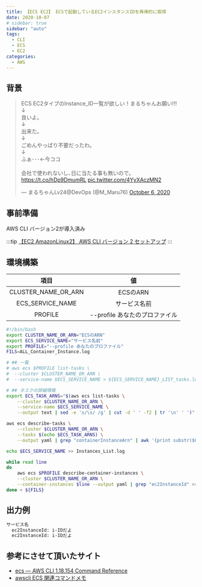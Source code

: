 ```yaml
---
title: 【ECS EC2】 ECSで起動しているEC2インスタンスIDを再帰的に取得
date: 2020-10-07
# sidebar: true
sidebar: "auto"
tags:
  - CLI
  - ECS
  - EC2
categories:
  - AWS
---
```


## 背景

<blockquote class="twitter-tweet"><p lang="ja" dir="ltr">ECS EC2タイプのInstance_ID一覧が欲しい！まるちゃんお願い!!!<br>↓<br>良いよ｡<br>↓<br>出来た｡<br>↓<br>ごめんやっぱり不要だったわ｡<br>↓<br>ふぁ･･･←今ココ<br><br>会社で使われないし､日に当たる事も無いので｡<a href="https://t.co/hDp9DmumRL">https://t.co/hDp9DmumRL</a> <a href="https://t.co/4YyXAczMN2">pic.twitter.com/4YyXAczMN2</a></p>&mdash; まるちゃんLv24@DevOps (@M_Maru76) <a href="https://twitter.com/M_Maru76/status/1313334595467714560?ref_src=twsrc%5Etfw">October 6, 2020</a></blockquote> <script async src="https://platform.twitter.com/widgets.js" charset="utf-8"></script>

## 事前準備

AWS CLI バージョン2が導入済み

:::tip
[【EC2 AmazonLinux2】 AWS CLI バージョン 2 セットアップ](https://tabiya.dev/blogs/aws/compute/amazon-linux2-cli.html)
:::

## 環境構築

|項目|値|
|:--:|:--:|
|CLUSTER_NAME_OR_ARN|ECSのARN|
|ECS_SERVICE_NAME|サービス名前|
|PROFILE|--profile あなたのプロファイル|

```sh
#!/bin/bash
export CLUSTER_NAME_OR_ARN="ECSのARN"
export ECS_SERVICE_NAME="サービス名前"
export PROFILE="--profile あなたのプロファイル"
FILS=ALL_Container_Instance.log

# ## 一覧
# aws ecs $PROFILE list-tasks \
#  --cluster $CLUSTER_NAME_OR_ARN \
#  --service-name $ECS_SERVICE_NAME > ${ECS_SERVICE_NAME}_LIST_tasks.log

# ## タスクの詳細情報
export ECS_TASK_ARNS="$(aws ecs list-tasks \
    --cluster $CLUSTER_NAME_OR_ARN \
    --service-name $ECS_SERVICE_NAME \
    --output text | sed -e 's/\s/ /g' | cut -d ' ' -f2 | tr '\n' ' ')"

aws ecs describe-tasks \
    --cluster $CLUSTER_NAME_OR_ARN \
    --tasks $(echo $ECS_TASK_ARNS) \
    --output yaml | grep "containerInstanceArn" | awk '{print substr($0, 25)}' > $FILS

echo $ECS_SERVICE_NAME >> Instances_List.log

while read line
do
    aws ecs $PROFILE describe-container-instances \
    --cluster $CLUSTER_NAME_OR_ARN \
    --container-instances $line --output yaml | grep "ec2InstanceId" >> Instances_List.log
done < ${FILS}
```

## 出力例

```sh
サービス名
  ec2InstanceId: i-IDだよ
  ec2InstanceId: i-IDだよ
```

## 参考にさせて頂いたサイト

- [ecs — AWS CLI 1.18.154 Command Reference](https://docs.aws.amazon.com/cli/latest/reference/ecs/index.html)
- [awscli ECS 関連コマンドメモ](https://qiita.com/notakaos/items/eda64c3c38b17f181698)